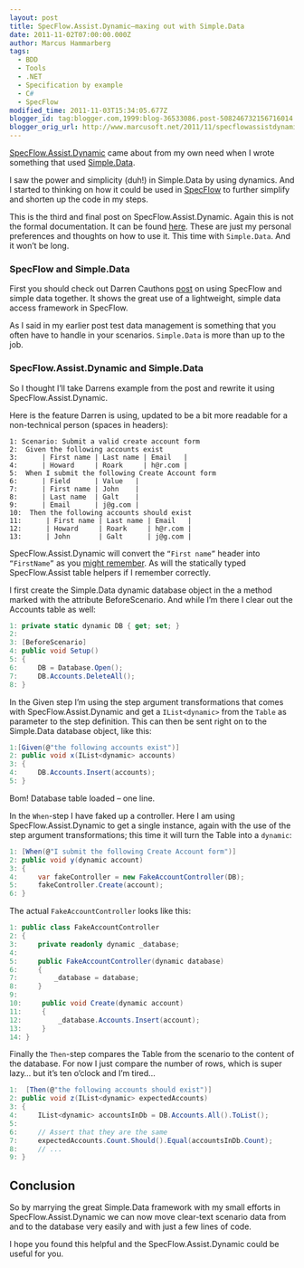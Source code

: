 ```yaml
---
layout: post
title: SpecFlow.Assist.Dynamic–maxing out with Simple.Data
date: 2011-11-02T07:00:00.000Z
author: Marcus Hammarberg
tags:
  - BDD
  - Tools
  - .NET
  - Specification by example
  - C#
  - SpecFlow
modified_time: 2011-11-03T15:34:05.677Z
blogger_id: tag:blogger.com,1999:blog-36533086.post-508246732156716014
blogger_orig_url: http://www.marcusoft.net/2011/11/specflowassistdynamicmaxing-out-with.html
---
```


<a href="https://github.com/marcusoftnet/SpecFlow.Assist.Dynamic" target="_blank">SpecFlow.Assist.Dynamic</a> came about from my own need when I wrote something that used <a href="https://github.com/markrendle/Simple.Data" target="_blank">Simple.Data</a>. 

I saw the power and simplicity (duh!) in Simple.Data by using dynamics. And I started to thinking on how it could be used in <a href="http://www.blogger.com/www.specflow.org" target="_blank">SpecFlow</a> to further simplify and shorten up the code in my steps.

This is the third and final post on SpecFlow.Assist.Dynamic. Again this is not the formal documentation. It can be found <a href="https://github.com/marcusoftnet/SpecFlow.Assist.Dynamic/wiki" target="_blank">here</a>. These are just my personal preferences and thoughts on how to use it. This time with `Simple.Data`. And it won’t be long.

### SpecFlow and Simple.Data

First you should check out Darren Cauthons <a href="http://darrencauthon.posterous.com/61641417"
target="_blank">post</a> on using SpecFlow and simple data together. It shows the great use of a lightweight, simple data access framework in SpecFlow.

As I said in my earlier post test data management is something that you often have to handle in your scenarios. `Simple.Data` is more than up to the job.

### SpecFlow.Assist.Dynamic and Simple.Data

So I thought I’ll take Darrens example from the post and rewrite it
using SpecFlow.Assist.Dynamic. 

Here is the feature Darren is using, updated to be a bit more readable for a non-technical person (spaces in headers):

```gherkin
1: Scenario: Submit a valid create account form
2:  Given the following accounts exist
3:      | First name | Last name | Email   |
4:      | Howard     | Roark     | h@r.com |
5:  When I submit the following Create Account form
6:      | Field      | Value   |
7:      | First name | John    |
8:      | Last name  | Galt    |
9:      | Email      | j@g.com |
10:  Then the following accounts should exist
11:      | First name | Last name | Email   |
12:      | Howard     | Roark     | h@r.com |
13:      | John       | Galt      | j@g.com |
```

SpecFlow.Assist.Dynamic will convert the `“First name”` header into `“FirstName”` as you <a href="https://github.com/marcusoftnet/SpecFlow.Assist.Dynamic/wiki/Conventions-used" target="_blank">might remember</a>. As will the statically typed SpecFlow.Assist table helpers if I remember correctly.

I first create the Simple.Data dynamic database object in the a method marked with the attribute BeforeScenario. And while I’m there I clear out the Accounts table as well:

```csharp
1: private static dynamic DB { get; set; }
2: 
3: [BeforeScenario]
4: public void Setup()
5: {
6:     DB = Database.Open();
7:     DB.Accounts.DeleteAll();
8: }
```

In the Given step I’m using the step argument transformations that comes with SpecFlow.Assist.Dynamic and get a `IList<dynamic>` from the `Table` as parameter to the step definition. This can then be sent right
on to the Simple.Data database object, like this:

```csharp
1:[Given(@"the following accounts exist")]
2: public void x(IList<dynamic> accounts)
3: {
4:     DB.Accounts.Insert(accounts);
5: }
```

Bom! Database table loaded – one line.

In the `When`-step I have faked up a controller. Here I am using SpecFlow.Assist.Dynamic to get a single instance, again with the use of
the step argument transformations; this time it will turn the Table into a `dynamic`:

```csharp
1: [When(@"I submit the following Create Account form")]
2: public void y(dynamic account)
3: {
4:     var fakeController = new FakeAccountController(DB);
5:     fakeController.Create(account);
6: }
```

The actual `FakeAccountController` looks like this:

```csharp
1: public class FakeAccountController
2: {
3:     private readonly dynamic _database;
4: 
5:     public FakeAccountController(dynamic database)
6:     {
7:         _database = database;
8:     }
9: 
10:     public void Create(dynamic account)
11:     {
12:         _database.Accounts.Insert(account);
13:     }
14: }
```

Finally the `Then`-step compares the Table from the scenario to the content of the database. For now I just compare the number of rows,
which is super lazy… but it’s ten o’clock and I’m tired… 

```csharp
1:  [Then(@"the following accounts should exist")]
2: public void z(IList<dynamic> expectedAccounts)
3: {
4:     IList<dynamic> accountsInDb = DB.Accounts.All().ToList();
5:
6:     // Assert that they are the same
7:     expectedAccounts.Count.Should().Equal(accountsInDb.Count);
8:     // ...
9: }
```

## Conclusion

So by marrying the great Simple.Data framework with my small efforts in SpecFlow.Assist.Dynamic we can now move clear-text scenario data from and to the database very easily and with just a few lines of code. 

I hope you found this helpful and the SpecFlow.Assist.Dynamic could be useful for you.
